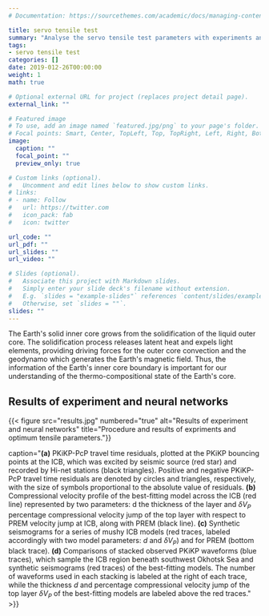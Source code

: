 ```yaml
---
# Documentation: https://sourcethemes.com/academic/docs/managing-content/

title: servo tensile test
summary: "Analyse the servo tensile test parameters with experiments and artificial neural networks."
tags:
- servo tensile test
categories: []
date: 2019-012-26T00:00:00
weight: 1
math: true

# Optional external URL for project (replaces project detail page).
external_link: ""

# Featured image
# To use, add an image named `featured.jpg/png` to your page's folder.
# Focal points: Smart, Center, TopLeft, Top, TopRight, Left, Right, BottomLeft, Bottom, BottomRight.
image:
  caption: ""
  focal_point: ""
  preview_only: true

# Custom links (optional).
#   Uncomment and edit lines below to show custom links.
# links:
# - name: Follow
#   url: https://twitter.com
#   icon_pack: fab
#   icon: twitter

url_code: ""
url_pdf: ""
url_slides: ""
url_video: ""

# Slides (optional).
#   Associate this project with Markdown slides.
#   Simply enter your slide deck's filename without extension.
#   E.g. `slides = "example-slides"` references `content/slides/example-slides.md`.
#   Otherwise, set `slides = ""`.
slides: ""
---
```


The Earth's solid inner core grows from the solidification of the liquid
outer core. The solidification process releases latent heat and expels
light elements, providing driving forces for the outer core convection
and the geodynamo which generates the Earth's magnetic field.
Thus, the information of the Earth's inner core boundary is
important for our understanding of the thermo-compositional state of the Earth's core.

## Results of experiment and neural networks

{{< figure src="results.jpg" numbered="true" alt="Results of experiment and neural networks" title="Procedure and results of expriments and optimum tensile parameters."}}

caption="**(a)** PKiKP-PcP travel time residuals, plotted at the PKiKP bouncing points at the ICB, which was excited by seismic source (red star) and recorded by Hi-net stations (black triangles). Positive and negative PKiKP-PcP travel time residuals are denoted by circles and triangles, respectively, with the size of symbols proportional to the absolute value of residuals. **(b)** Compressional velocity profile of the best-fitting model across the ICB (red line) represented by two parameters: d the thickness of the layer and $\delta V_P$ percentage compressional velocity jump of the top layer with respect to PREM velocity jump at ICB, along with PREM (black line). **(c\)** Synthetic seismograms for a series of mushy ICB models (red traces, labeled accordingly with two model parameters: $d$ and $\delta V_P$) and for PREM (bottom black trace). **(d)** Comparisons of stacked observed PKiKP waveforms (blue traces), which sample the ICB region beneath southwest Okhotsk Sea and synthetic seismograms (red traces) of the best-fitting models. The number of waveforms used in each stacking is labeled at the right of each trace, while the thickness $d$ and percentage compressional velocity jump of the top layer $\delta V_P$ of the best-fitting models are labeled above the red traces." >}}
